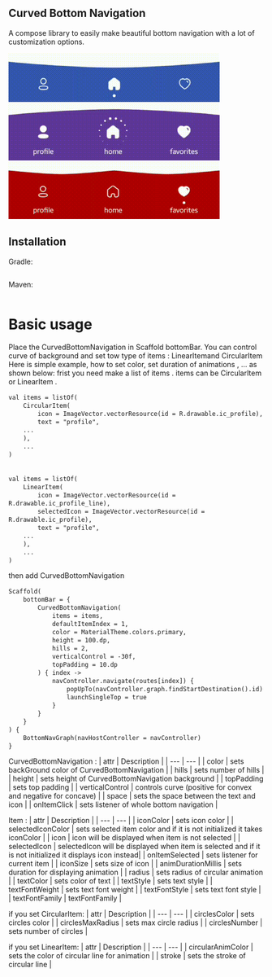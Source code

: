 ## Curved Bottom Navigation

A compose library to easily make beautiful bottom navigation with a lot of customization options.

![CurvedBottomNavigation](/previews/first.gif)
![CurvedBottomNavigation](/previews/second.gif)
![CurvedBottomNavigation](/previews/third.gif)

## Installation


Gradle:
```

```
Maven:
```

```

# Basic usage

Place the CurvedBottomNavigation in Scaffold bottomBar.
You can control curve of background and set tow type of items : LinearItemand CircularItem 
Here is simple example, how to set color, set duration of animations , ... as shown below:
frist you need make a list of items . items can be CircularItem or LinearItem .

```
val items = listOf(
    CircularItem(
        icon = ImageVector.vectorResource(id = R.drawable.ic_profile),
        text = "profile",
	...
    ),
	...
)


val items = listOf(
    LinearItem(
        icon = ImageVector.vectorResource(id = R.drawable.ic_profile_line),
        selectedIcon = ImageVector.vectorResource(id = R.drawable.ic_profile),
        text = "profile",
	...
    ),
	...
)

```
then add CurvedBottomNavigation
```
Scaffold(
    bottomBar = {
        CurvedBottomNavigation(
            items = items,
            defaultItemIndex = 1,
            color = MaterialTheme.colors.primary,
            height = 100.dp,
            hills = 2,
            verticalControl = -30f,
            topPadding = 10.dp
        ) { index ->
            navController.navigate(routes[index]) {
                popUpTo(navController.graph.findStartDestination().id)
                launchSingleTop = true
            }
        }
    }
) {
    BottomNavGraph(navHostController = navController)
}
```
CurvedBottomNavigation : 
| attr | Description |
| --- | --- |
| color | sets backGround color of CurvedBottomNavigation |
| hills | sets number of hills |
| height | sets height of CurvedBottomNavigation background |
| topPadding | sets top padding |
| verticalControl | controls curve (positive for convex and negative for concave) |
| space | sets the space between the text and icon |
| onItemClick | sets listener of whole bottom navigation |

Item : 
| attr | Description |
| --- | --- |
| iconColor | sets icon color |
| selectedIconColor | sets selected item color and if it is not initialized it takes iconColor |
| icon | icon will be displayed when item is not selected |
| selectedIcon | selectedIcon will be displayed when item is selected and if it is not initialized it displays icon instead|
| onItemSelected | sets listener for current item |
| iconSize | sets size of icon |
| animDurationMillis | sets duration for displaying animation |
| radius | sets radius of circular animation |
| textColor | sets color of text |
| textStyle | sets text style |
| textFontWeight | sets text font weight |
| textFontStyle | sets text font style |
| textFontFamily | textFontFamily |

if you set CircularItem:
| attr | Description |
| --- | --- |
| circlesColor | sets circles color |
| circlesMaxRadius | sets max circle radius |
| circlesNumber | sets number of circles |

if you set LinearItem:
| attr | Description |
| --- | --- |
| circularAnimColor | sets the color of circular line for animation |
| stroke  | sets the stroke of circular line |

